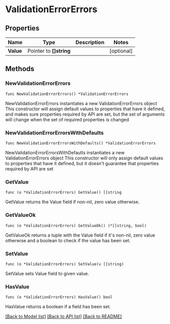 # ValidationErrorErrors

## Properties

Name | Type | Description | Notes
------------ | ------------- | ------------- | -------------
**Value** | Pointer to **[]string** |  | [optional] 

## Methods

### NewValidationErrorErrors

`func NewValidationErrorErrors() *ValidationErrorErrors`

NewValidationErrorErrors instantiates a new ValidationErrorErrors object
This constructor will assign default values to properties that have it defined,
and makes sure properties required by API are set, but the set of arguments
will change when the set of required properties is changed

### NewValidationErrorErrorsWithDefaults

`func NewValidationErrorErrorsWithDefaults() *ValidationErrorErrors`

NewValidationErrorErrorsWithDefaults instantiates a new ValidationErrorErrors object
This constructor will only assign default values to properties that have it defined,
but it doesn't guarantee that properties required by API are set

### GetValue

`func (o *ValidationErrorErrors) GetValue() []string`

GetValue returns the Value field if non-nil, zero value otherwise.

### GetValueOk

`func (o *ValidationErrorErrors) GetValueOk() (*[]string, bool)`

GetValueOk returns a tuple with the Value field if it's non-nil, zero value otherwise
and a boolean to check if the value has been set.

### SetValue

`func (o *ValidationErrorErrors) SetValue(v []string)`

SetValue sets Value field to given value.

### HasValue

`func (o *ValidationErrorErrors) HasValue() bool`

HasValue returns a boolean if a field has been set.


[[Back to Model list]](../README.md#documentation-for-models) [[Back to API list]](../README.md#documentation-for-api-endpoints) [[Back to README]](../README.md)



